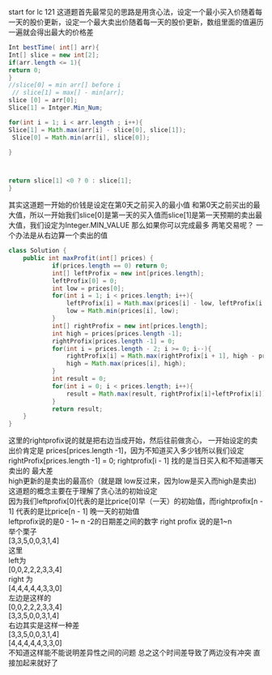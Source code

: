 start for lc 121 
这道题首先最常见的思路是用贪心法，设定一个最小买入价随着每一天的股价更新，设定一个最大卖出价随着每一天的股价更新，数组里面的值遍历一遍就会得出最大的价格差 

```java
Int bestTime( int[] arr){
Int[] slice = new int[2];
if(arr.length <= 1){ 
return 0;
}
//slice[0] = min arr[] before i
 // slice[1] = max[] - min[arr];
slice [0] = arr[0];
Slice[1] = Intger.Min_Num;

for(int i = 1; i < arr.length ; i++){
Slice[1] = Math.max(arr[i] - slice[0], slice[1]);
 Slice[0] = Math.min(arr[i], slice[0]);

}



return slice[1] <0 ? 0 : slice[1];
}

```
其实这道题一开始的价钱是设定在第0天之前买入的最小值 和第0天之前买出的最大值，所以一开始我们slice[0]是第一天的买入值而slice[1]是第一天预期的卖出最大值，我们设定为Integer.MIN_VALUE
那么如果你可以完成最多 两笔交易呢？
一个办法是从右边算一个卖出的值
```java
class Solution {
    public int maxProfit(int[] prices) {
            if(prices.length == 0) return 0;
            int[] leftProfix = new int[prices.length];
            leftProfix[0] = 0;
            int low = prices[0];
            for(int i = 1; i < prices.length; i++){
                leftProfix[i] = Math.max(prices[i] - low, leftProfix[i - 1]);
                low = Math.min(prices[i], low);
            }
            int[] rightProfix = new int[prices.length];
            int high = prices[prices.length -1];
            rightProfix[prices.length -1] = 0;
            for(int i = prices.length - 2; i >= 0; i--){
                rightProfix[i] = Math.max(rightProfix[i + 1], high - prices[i] );
                high = Math.max(prices[i], high);
            }
            int result = 0;
            for(int i = 0; i < prices.length; i++){
                result = Math.max(result, rightProfix[i]+leftProfix[i]);
            }
            return result;
    }
}
```
这里的rightprofix说的就是把右边当成开始，然后往前做贪心， 一开始设定的卖出价肯定是 prices[prices.length -1]，因为不知道买入多少钱所以我们设定rightProfix[prices.length -1] = 0;
rightprofix[i - 1] 找的是当日买入和不知道哪天卖出的 最大差  
high更新的是卖出的最高价（就是跟 low反过来，因为low是买入而high是卖出)  
这道题的概念主要在于理解了贪心法的初始设定  
因为我们leftprofix[0]代表的是比price[0]早（一天）的初始值，而rightprofix[n - 1] 代表的是比price[n - 1] 晚一天的初始值  
leftprofix说的是0 - 1~ n -2的日期差之间的数字 right profix 说的是1~n  
举个栗子  
[3,3,5,0,0,3,1,4]  
这里  
left为  
[0,0,2,2,2,3,3,4]    
right 为  
[4,4,4,4,4,3,3,0]  
左边是这样的  
[0,0,2,2,2,3,3,4]  
 [3,3,5,0,0,3,1,4]  
右边其实是这样一种差  
 [3,3,5,0,0,3,1,4]  
  [4,4,4,4,4,3,3,0]  
  不知道这样能不能说明差异性之间的问题 总之这个时间差导致了两边没有冲突 直接加起来就好了  
  
  
  

